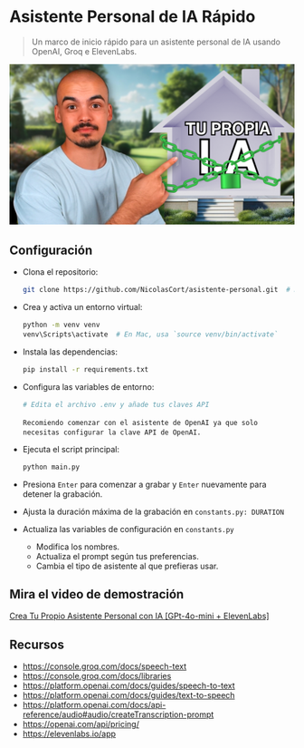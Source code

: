 # Asistente Personal de IA Rápido

> Un marco de inicio rápido para un asistente personal de IA usando OpenAI, Groq e ElevenLabs.

![tu-ia](./img/thumbnail.png)

## Configuración

- Clona el repositorio:
  ```bash
  git clone https://github.com/NicolasCort/asistente-personal.git  # Necesitas tener instalado Git`
  ```

- Crea y activa un entorno virtual:
  ```bash
  python -m venv venv
  venv\Scripts\activate  # En Mac, usa `source venv/bin/activate`
  ```

- Instala las dependencias:
  ```bash
  pip install -r requirements.txt
  ```

- Configura las variables de entorno:
  ```bash
  # Edita el archivo .env y añade tus claves API
  ```
  `Recomiendo comenzar con el asistente de OpenAI ya que solo necesitas configurar la clave API de OpenAI.`

- Ejecuta el script principal:
  ```bash
  python main.py
  ```

- Presiona `Enter` para comenzar a grabar y `Enter` nuevamente para detener la grabación.

- Ajusta la duración máxima de la grabación en `constants.py: DURATION`

- Actualiza las variables de configuración en `constants.py`
  - Modifica los nombres.
  - Actualiza el prompt según tus preferencias.
  - Cambia el tipo de asistente al que prefieras usar.

## Mira el video de demostración
[Crea Tu Propio Asistente Personal con IA  [GPt-4o-mini + ElevenLabs]](https://youtu.be/14g67rKExEo)

## Recursos
 
- https://console.groq.com/docs/speech-text
- https://console.groq.com/docs/libraries
- https://platform.openai.com/docs/guides/speech-to-text
- https://platform.openai.com/docs/guides/text-to-speech
- https://platform.openai.com/docs/api-reference/audio#audio/createTranscription-prompt
- https://openai.com/api/pricing/
- https://elevenlabs.io/app
